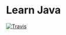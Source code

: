 # Learn Java
[![Travis](https://travis-ci.org/ags799/learn-java.svg?branch=master)](https://travis-ci.org/ags799/learn-java)
